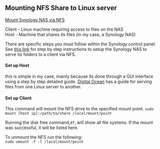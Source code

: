 ## Mounting NFS Share to Linux server

[Mount Synology NAS via NFS][1]  

Client - Linux machine requiring access to files on the NAS  
Host - Machine that shares its files (in my case, a Synology NAS)  

There are specific steps you must follow within the Synology control panel. See [this link][1] for step by step instructions to setup the Synology NAS to serve its folders to a client via NFS.  

#### Set up Host
this is simple in my case, mainly because its done through a GUI interface using a step by step detailed guide. [Digital Ocean](https://www.digitalocean.com/community/tutorials/how-to-set-up-an-nfs-mount-on-ubuntu-16-04) has a guide for serving files from one Linux server to another.

#### Set up Client
This command will mount the NFS drive to the specified mount point.
`sudo mount [host ip]:/path/to/share /local/mount/point`  

Running the disk free command,`df`, will show all file systems. If the mount was successful, it will be listed here.  

To unmount the NFS run the following:  
`sudo umount -f -l /local/mount/point`



[1]: https://www.synology.com/en-us/knowledgebase/DSM/tutorial/File_Sharing/How_to_access_files_on_Synology_NAS_within_the_local_network_NFS
